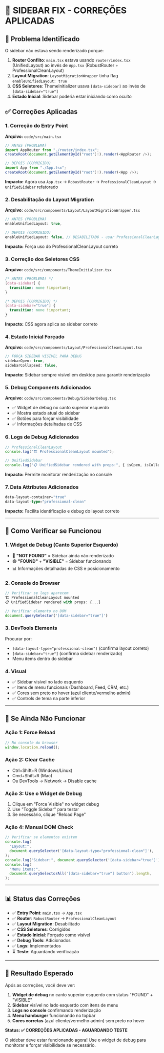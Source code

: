 # 🔧 SIDEBAR FIX - CORREÇÕES APLICADAS

## 🚨 **Problema Identificado**

O sidebar não estava sendo renderizado porque:

1. **Router Conflito**: `main.tsx` estava usando `router/index.tsx` (UnifiedLayout) ao invés de `App.tsx` (RobustRouter + ProfessionalCleanLayout)
2. **Layout Migration**: `LayoutMigrationWrapper` tinha flag `enableUnifiedLayout: true`
3. **CSS Seletores**: ThemeInitializer usava `[data-sidebar]` ao invés de `[data-sidebar="true"]`
4. **Estado Inicial**: Sidebar poderia estar iniciando como oculto

## ✅ **Correções Aplicadas**

### **1. Correção do Entry Point**

**Arquivo:** `code/src/main.tsx`

```typescript
// ANTES (PROBLEMA)
import AppRouter from "./router/index.tsx";
createRoot(document.getElementById("root")!).render(<AppRouter />);

// DEPOIS (CORRIGIDO)
import App from "./App.tsx";
createRoot(document.getElementById("root")!).render(<App />);
```

**Impacto:** Agora usa `App.tsx` → `RobustRouter` → `ProfessionalCleanLayout` → `UnifiedSidebar` refatorado

### **2. Desabilitação do Layout Migration**

**Arquivo:** `code/src/components/Layout/LayoutMigrationWrapper.tsx`

```typescript
// ANTES (PROBLEMA)
enableUnifiedLayout: true,

// DEPOIS (CORRIGIDO)
enableUnifiedLayout: false, // DESABILITADO - usar ProfessionalCleanLayout
```

**Impacto:** Força uso do ProfessionalCleanLayout correto

### **3. Correção dos Seletores CSS**

**Arquivo:** `code/src/components/ThemeInitializer.tsx`

```css
/* ANTES (PROBLEMA) */
[data-sidebar] {
  transition: none !important;
}

/* DEPOIS (CORRIGIDO) */
[data-sidebar="true"] {
  transition: none !important;
}
```

**Impacto:** CSS agora aplica ao sidebar correto

### **4. Estado Inicial Forçado**

**Arquivo:** `code/src/components/Layout/ProfessionalCleanLayout.tsx`

```typescript
// FORÇA SIDEBAR VISÍVEL PARA DEBUG
sidebarOpen: true,
sidebarCollapsed: false,
```

**Impacto:** Sidebar sempre visível em desktop para garantir renderização

### **5. Debug Components Adicionados**

**Arquivo:** `code/src/components/Debug/SidebarDebug.tsx`

- ✅ Widget de debug no canto superior esquerdo
- ✅ Mostra estado atual do sidebar
- ✅ Botões para forçar visibilidade
- ✅ Informações detalhadas de CSS

### **6. Logs de Debug Adicionados**

```typescript
// ProfessionalCleanLayout
console.log("🏗️ ProfessionalCleanLayout mounted");

// UnifiedSidebar
console.log("📋 UnifiedSidebar rendered with props:", { isOpen, isCollapsed });
```

**Impacto:** Permite monitorar renderização no console

### **7. Data Attributes Adicionados**

```typescript
data-layout-container="true"
data-layout-type="professional-clean"
```

**Impacto:** Facilita identificação e debug do layout correto

---

## 🧪 **Como Verificar se Funcionou**

### **1. Widget de Debug (Canto Superior Esquerdo)**

- 🔴 **"NOT FOUND"** = Sidebar ainda não renderizado
- 🟢 **"FOUND"** + **"VISIBLE"** = Sidebar funcionando
- 📊 Informações detalhadas de CSS e posicionamento

### **2. Console do Browser**

```javascript
// Verificar se logs aparecem
🏗️ ProfessionalCleanLayout mounted
📋 UnifiedSidebar rendered with props: {...}

// Verificar elemento no DOM
document.querySelector('[data-sidebar="true"]')
```

### **3. DevTools Elements**

Procurar por:

- `[data-layout-type="professional-clean"]` (confirma layout correto)
- `[data-sidebar="true"]` (confirma sidebar renderizado)
- Menu items dentro do sidebar

### **4. Visual**

- ✅ Sidebar visível no lado esquerdo
- ✅ Itens de menu funcionais (Dashboard, Feed, CRM, etc.)
- ✅ Cores sem preto no hover (azul cliente/vermelho admin)
- ✅ Controls de tema na parte inferior

---

## 🚨 **Se Ainda Não Funcionar**

### **Ação 1: Force Reload**

```javascript
// No console do browser
window.location.reload();
```

### **Ação 2: Clear Cache**

- Ctrl+Shift+R (Windows/Linux)
- Cmd+Shift+R (Mac)
- Ou DevTools → Network → Disable cache

### **Ação 3: Use o Widget de Debug**

1. Clique em "Force Visible" no widget debug
2. Use "Toggle Sidebar" para testar
3. Se necessário, clique "Reload Page"

### **Ação 4: Manual DOM Check**

```javascript
// Verificar se elementos existem
console.log(
  "Layout:",
  document.querySelector('[data-layout-type="professional-clean"]'),
);
console.log("Sidebar:", document.querySelector('[data-sidebar="true"]'));
console.log(
  "Menu items:",
  document.querySelectorAll('[data-sidebar="true"] button').length,
);
```

---

## 📊 **Status das Correções**

- ✅ **Entry Point**: `main.tsx` → `App.tsx`
- ✅ **Router**: `RobustRouter` → `ProfessionalCleanLayout`
- ✅ **Layout Migration**: Desabilitado
- ✅ **CSS Seletores**: Corrigidos
- ✅ **Estado Inicial**: Forçado como visível
- ✅ **Debug Tools**: Adicionados
- ✅ **Logs**: Implementados
- ⏳ **Teste**: Aguardando verificação

---

## 🎯 **Resultado Esperado**

Após as correções, você deve ver:

1. **Widget de debug** no canto superior esquerdo com status "FOUND" + "VISIBLE"
2. **Sidebar** visível no lado esquerdo com itens de menu
3. **Logs no console** confirmando renderização
4. **Menu hamburger** funcionando no topbar
5. **Cores corretas** (azul cliente/vermelho admin) sem preto no hover

**Status: ✅ CORREÇÕES APLICADAS - AGUARDANDO TESTE**

O sidebar deve estar funcionando agora! Use o widget de debug para monitorar e forçar visibilidade se necessário.
